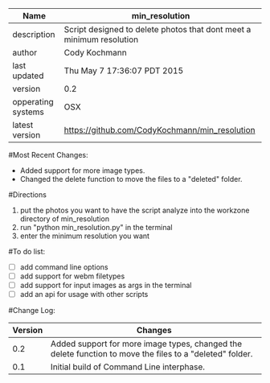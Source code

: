 |Name|min_resolution|
|----|----------------------|
|description | Script designed to delete photos that dont meet a minimum resolution|
|author | Cody Kochmann|
|last updated | Thu May  7 17:36:07 PDT 2015|
|version | 0.2|
|opperating systems | OSX|
|latest version | https://github.com/CodyKochmann/min_resolution|

#Most Recent Changes:
- Added support for more image types.
- Changed the delete function to move the files to a "deleted" folder.

#Directions
1. put the photos you want to have the script analyze into the workzone directory of min_resolution
2. run "python min_resolution.py" in the terminal
3. enter the minimum resolution you want

#To do list:
- [ ] add command line options
- [ ] add support for webm filetypes
- [ ] add support for input images as args in the terminal
- [ ] add an api for usage with other scripts

#Change Log:

|Version|Changes|
|---|-----------|
|0.2| Added support for more image types, changed the delete function to move the files to a "deleted" folder.|
|0.1|Initial build of Command Line interphase.|
